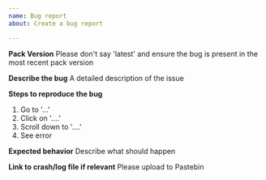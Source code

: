 ```yaml
---
name: Bug report
about: Create a bug report

---
```


**Pack Version**
Please don't say 'latest' and ensure the bug is present in the most recent pack version

**Describe the bug**
A detailed description of the issue

**Steps to reproduce the bug**
1. Go to '...'
2. Click on '....'
3. Scroll down to '....'
4. See error

**Expected behavior**
Describe what should happen

**Link to crash/log file if relevant**
 Please upload to Pastebin
